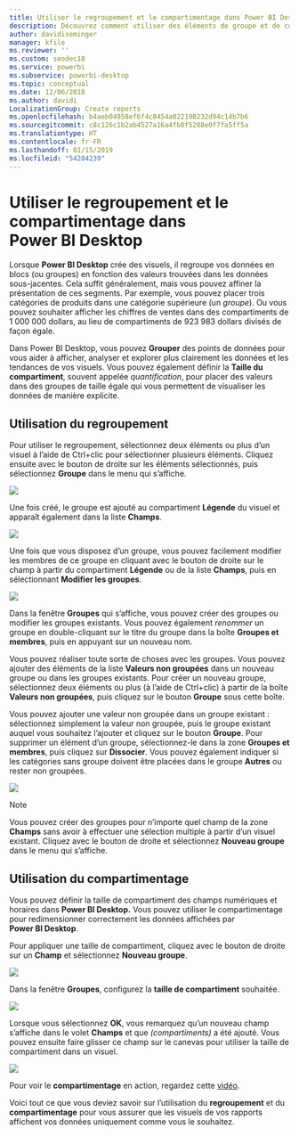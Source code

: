 ```yaml
---
title: Utiliser le regroupement et le compartimentage dans Power BI Desktop
description: Découvrez comment utiliser des éléments de groupe et de compartimentage dans Power BI Desktop
author: davidiseminger
manager: kfile
ms.reviewer: ''
ms.custom: seodec18
ms.service: powerbi
ms.subservice: powerbi-desktop
ms.topic: conceptual
ms.date: 12/06/2018
ms.author: davidi
LocalizationGroup: Create reports
ms.openlocfilehash: b4aeb04958ef6f4c8454a022198232d94c14b7b6
ms.sourcegitcommit: c8c126c1b2ab4527a16a4fb8f5208e0f7fa5ff5a
ms.translationtype: HT
ms.contentlocale: fr-FR
ms.lasthandoff: 01/15/2019
ms.locfileid: "54284239"
---
```

# <a name="use-grouping-and-binning-in-power-bi-desktop"></a>Utiliser le regroupement et le compartimentage dans Power BI Desktop
Lorsque **Power BI Desktop** crée des visuels, il regroupe vos données en blocs (ou groupes) en fonction des valeurs trouvées dans les données sous-jacentes. Cela suffit généralement, mais vous pouvez affiner la présentation de ces segments. Par exemple, vous pouvez placer trois catégories de produits dans une catégorie supérieure (un *groupe*). Ou vous pouvez souhaiter afficher les chiffres de ventes dans des compartiments de 1 000 000 dollars, au lieu de compartiments de 923 983 dollars divisés de façon égale.

Dans Power BI Desktop, vous pouvez **Grouper** des points de données pour vous aider à afficher, analyser et explorer plus clairement les données et les tendances de vos visuels. Vous pouvez également définir la **Taille du compartiment**, souvent appelée *quantification*, pour placer des valeurs dans des groupes de taille égale qui vous permettent de visualiser les données de manière explicite.

## <a name="using-grouping"></a>Utilisation du regroupement
Pour utiliser le regroupement, sélectionnez deux éléments ou plus d’un visuel à l’aide de Ctrl+clic pour sélectionner plusieurs éléments. Cliquez ensuite avec le bouton de droite sur les éléments sélectionnés, puis sélectionnez **Groupe** dans le menu qui s’affiche.

![](media/desktop-grouping-and-binning/grouping-binning_1.png)

Une fois créé, le groupe est ajouté au compartiment **Légende** du visuel et apparaît également dans la liste **Champs**.

![](media/desktop-grouping-and-binning/grouping-binning_2.png)

Une fois que vous disposez d’un groupe, vous pouvez facilement modifier les membres de ce groupe en cliquant avec le bouton de droite sur le champ à partir du compartiment **Légende** ou de la liste **Champs**, puis en sélectionnant **Modifier les groupes**.

![](media/desktop-grouping-and-binning/grouping-binning_3.png)

Dans la fenêtre **Groupes** qui s’affiche, vous pouvez créer des groupes ou modifier les groupes existants. Vous pouvez également *renommer* un groupe en double-cliquant sur le titre du groupe dans la boîte **Groupes et membres**, puis en appuyant sur un nouveau nom.

Vous pouvez réaliser toute sorte de choses avec les groupes. Vous pouvez ajouter des éléments de la liste **Valeurs non groupées** dans un nouveau groupe ou dans les groupes existants. Pour créer un nouveau groupe, sélectionnez deux éléments ou plus (à l’aide de Ctrl+clic) à partir de la boîte **Valeurs non groupées**, puis cliquez sur le bouton **Groupe** sous cette boîte.

Vous pouvez ajouter une valeur non groupée dans un groupe existant : sélectionnez simplement la valeur non groupée, puis le groupe existant auquel vous souhaitez l’ajouter et cliquez sur le bouton **Groupe**. Pour supprimer un élément d’un groupe, sélectionnez-le dans la zone **Groupes et membres**, puis cliquez sur **Dissocier**. Vous pouvez également indiquer si les catégories sans groupe doivent être placées dans le groupe **Autres** ou rester non groupées.

![](media/desktop-grouping-and-binning/grouping-binning_4.png)

> [!NOTE]
> Vous pouvez créer des groupes pour n’importe quel champ de la zone **Champs** sans avoir à effectuer une sélection multiple à partir d’un visuel existant. Cliquez avec le bouton de droite et sélectionnez **Nouveau groupe** dans le menu qui s’affiche.

## <a name="using-binning"></a>Utilisation du compartimentage
Vous pouvez définir la taille de compartiment des champs numériques et horaires dans **Power BI Desktop.** Vous pouvez utiliser le compartimentage pour redimensionner correctement les données affichées par **Power BI Desktop**.

Pour appliquer une taille de compartiment, cliquez avec le bouton de droite sur un **Champ** et sélectionnez **Nouveau groupe**.

![](media/desktop-grouping-and-binning/grouping-binning_5.png)

Dans la fenêtre **Groupes**, configurez la **taille de compartiment** souhaitée.

![](media/desktop-grouping-and-binning/grouping-binning_6.png)

Lorsque vous sélectionnez **OK**, vous remarquez qu’un nouveau champ s’affiche dans le volet **Champs** et que *(compartiments)* a été ajouté. Vous pouvez ensuite faire glisser ce champ sur le canevas pour utiliser la taille de compartiment dans un visuel.

![](media/desktop-grouping-and-binning/grouping-binning_7.png)

Pour voir le **compartimentage** en action, regardez cette [vidéo](https://www.youtube.com/watch?v=BRvdZSfO0DY).

Voici tout ce que vous deviez savoir sur l’utilisation du **regroupement** et du **compartimentage** pour vous assurer que les visuels de vos rapports affichent vos données uniquement comme vous le souhaitez.

